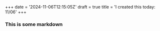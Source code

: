 +++
date = '2024-11-06T12:15:05Z'
draft = true
title = 'I created this today: 11/06'
+++


### This is some markdown
